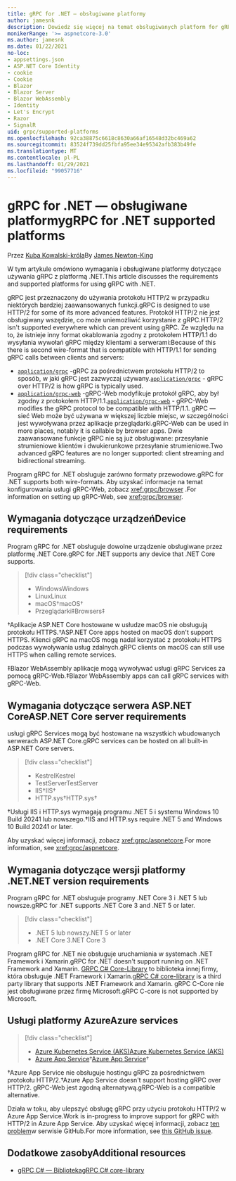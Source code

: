 ```yaml
---
title: gRPC for .NET — obsługiwane platformy
author: jamesnk
description: Dowiedz się więcej na temat obsługiwanych platform for gRPC na platformie .NET.
monikerRange: '>= aspnetcore-3.0'
ms.author: jamesnk
ms.date: 01/22/2021
no-loc:
- appsettings.json
- ASP.NET Core Identity
- cookie
- Cookie
- Blazor
- Blazor Server
- Blazor WebAssembly
- Identity
- Let's Encrypt
- Razor
- SignalR
uid: grpc/supported-platforms
ms.openlocfilehash: 92ca38875c6618c8630a66af16548d32bc469a62
ms.sourcegitcommit: 83524f739dd25fbfa95ee34e95342afb383b49fe
ms.translationtype: MT
ms.contentlocale: pl-PL
ms.lasthandoff: 01/29/2021
ms.locfileid: "99057716"
---
```

# <a name="grpc-for-net-supported-platforms"></a><span data-ttu-id="77e58-103">gRPC for .NET — obsługiwane platformy</span><span class="sxs-lookup"><span data-stu-id="77e58-103">gRPC for .NET supported platforms</span></span>

<span data-ttu-id="77e58-104">Przez [Kuba Kowalski-króla](https://twitter.com/jamesnk)</span><span class="sxs-lookup"><span data-stu-id="77e58-104">By [James Newton-King](https://twitter.com/jamesnk)</span></span>

<span data-ttu-id="77e58-105">W tym artykule omówiono wymagania i obsługiwane platformy dotyczące używania gRPC z platformą .NET.</span><span class="sxs-lookup"><span data-stu-id="77e58-105">This article discusses the requirements and supported platforms for using gRPC with .NET.</span></span>

<span data-ttu-id="77e58-106">gRPC jest przeznaczony do używania protokołu HTTP/2 w przypadku niektórych bardziej zaawansowanych funkcji.</span><span class="sxs-lookup"><span data-stu-id="77e58-106">gRPC is designed to use HTTP/2 for some of its more advanced features.</span></span> <span data-ttu-id="77e58-107">Protokół HTTP/2 nie jest obsługiwany wszędzie, co może uniemożliwić korzystanie z gRPC.</span><span class="sxs-lookup"><span data-stu-id="77e58-107">HTTP/2 isn't supported everywhere which can prevent using gRPC.</span></span> <span data-ttu-id="77e58-108">Ze względu na to, że istnieje inny format okablowania zgodny z protokołem HTTP/1.1 do wysyłania wywołań gRPC między klientami a serwerami:</span><span class="sxs-lookup"><span data-stu-id="77e58-108">Because of this there is second wire-format that is compatible with HTTP/1.1 for sending gRPC calls between clients and servers:</span></span>

* <span data-ttu-id="77e58-109">[`application/grpc`](https://github.com/grpc/grpc/blob/master/doc/PROTOCOL-HTTP2.md) -gRPC za pośrednictwem protokołu HTTP/2 to sposób, w jaki gRPC jest zazwyczaj używany.</span><span class="sxs-lookup"><span data-stu-id="77e58-109">[`application/grpc`](https://github.com/grpc/grpc/blob/master/doc/PROTOCOL-HTTP2.md) - gRPC over HTTP/2 is how gRPC is typically used.</span></span>
* <span data-ttu-id="77e58-110">[`application/grpc-web`](https://github.com/grpc/grpc/blob/master/doc/PROTOCOL-WEB.md) -gRPC-Web modyfikuje protokół gRPC, aby był zgodny z protokołem HTTP/1.1.</span><span class="sxs-lookup"><span data-stu-id="77e58-110">[`application/grpc-web`](https://github.com/grpc/grpc/blob/master/doc/PROTOCOL-WEB.md) - gRPC-Web modifies the gRPC protocol to be compatible with HTTP/1.1.</span></span> <span data-ttu-id="77e58-111">gRPC — sieć Web może być używana w większej liczbie miejsc, w szczególności jest wywoływana przez aplikacje przeglądarki.</span><span class="sxs-lookup"><span data-stu-id="77e58-111">gRPC-Web can be used in more places, notably it is callable by browser apps.</span></span> <span data-ttu-id="77e58-112">Dwie zaawansowane funkcje gRPC nie są już obsługiwane: przesyłanie strumieniowe klientów i dwukierunkowe przesyłanie strumieniowe.</span><span class="sxs-lookup"><span data-stu-id="77e58-112">Two advanced gRPC features are no longer supported: client streaming and bidirectional streaming.</span></span>

<span data-ttu-id="77e58-113">Program gRPC for .NET obsługuje zarówno formaty przewodowe.</span><span class="sxs-lookup"><span data-stu-id="77e58-113">gRPC for .NET supports both wire-formats.</span></span> <span data-ttu-id="77e58-114">Aby uzyskać informacje na temat konfigurowania usługi gRPC-Web, zobacz <xref:grpc/browser> .</span><span class="sxs-lookup"><span data-stu-id="77e58-114">For information on setting up gRPC-Web, see <xref:grpc/browser>.</span></span>

## <a name="device-requirements"></a><span data-ttu-id="77e58-115">Wymagania dotyczące urządzeń</span><span class="sxs-lookup"><span data-stu-id="77e58-115">Device requirements</span></span>

<span data-ttu-id="77e58-116">Program gRPC for .NET obsługuje dowolne urządzenie obsługiwane przez platformę .NET Core.</span><span class="sxs-lookup"><span data-stu-id="77e58-116">gRPC for .NET supports any device that .NET Core supports.</span></span>

> [!div class="checklist"]
>
> * <span data-ttu-id="77e58-117">Windows</span><span class="sxs-lookup"><span data-stu-id="77e58-117">Windows</span></span>
> * <span data-ttu-id="77e58-118">Linux</span><span class="sxs-lookup"><span data-stu-id="77e58-118">Linux</span></span>
> * <span data-ttu-id="77e58-119">macOS&dagger;</span><span class="sxs-lookup"><span data-stu-id="77e58-119">macOS&dagger;</span></span>
> * <span data-ttu-id="77e58-120">Przeglądarki&Dagger;</span><span class="sxs-lookup"><span data-stu-id="77e58-120">Browsers&Dagger;</span></span>

<span data-ttu-id="77e58-121">&dagger;Aplikacje ASP.NET Core hostowane w usłudze macOS nie obsługują protokołu HTTPS.</span><span class="sxs-lookup"><span data-stu-id="77e58-121">&dagger;ASP.NET Core apps hosted on macOS don't support HTTPS.</span></span> <span data-ttu-id="77e58-122">Klienci gRPC na macOS mogą nadal korzystać z protokołu HTTPS podczas wywoływania usług zdalnych.</span><span class="sxs-lookup"><span data-stu-id="77e58-122">gRPC clients on macOS can still use HTTPS when calling remote services.</span></span>

<span data-ttu-id="77e58-123">&Dagger;Blazor WebAssembly aplikacje mogą wywoływać usługi gRPC Services za pomocą gRPC-Web.</span><span class="sxs-lookup"><span data-stu-id="77e58-123">&Dagger;Blazor WebAssembly apps can call gRPC services with gRPC-Web.</span></span>

## <a name="aspnet-core-server-requirements"></a><span data-ttu-id="77e58-124">Wymagania dotyczące serwera ASP.NET Core</span><span class="sxs-lookup"><span data-stu-id="77e58-124">ASP.NET Core server requirements</span></span>

<span data-ttu-id="77e58-125">usługi gRPC Services mogą być hostowane na wszystkich wbudowanych serwerach ASP.NET Core.</span><span class="sxs-lookup"><span data-stu-id="77e58-125">gRPC services can be hosted on all built-in ASP.NET Core servers.</span></span>

> [!div class="checklist"]
>
> * <span data-ttu-id="77e58-126">Kestrel</span><span class="sxs-lookup"><span data-stu-id="77e58-126">Kestrel</span></span>
> * <span data-ttu-id="77e58-127">TestServer</span><span class="sxs-lookup"><span data-stu-id="77e58-127">TestServer</span></span>
> * <span data-ttu-id="77e58-128">IIS&dagger;</span><span class="sxs-lookup"><span data-stu-id="77e58-128">IIS&dagger;</span></span>
> * <span data-ttu-id="77e58-129">HTTP.sys&dagger;</span><span class="sxs-lookup"><span data-stu-id="77e58-129">HTTP.sys&dagger;</span></span>

<span data-ttu-id="77e58-130">&dagger;Usługi IIS i HTTP.sys wymagają programu .NET 5 i systemu Windows 10 Build 20241 lub nowszego.</span><span class="sxs-lookup"><span data-stu-id="77e58-130">&dagger;IIS and HTTP.sys require .NET 5 and Windows 10 Build 20241 or later.</span></span>

<span data-ttu-id="77e58-131">Aby uzyskać więcej informacji, zobacz <xref:grpc/aspnetcore>.</span><span class="sxs-lookup"><span data-stu-id="77e58-131">For more information, see <xref:grpc/aspnetcore>.</span></span>

## <a name="net-version-requirements"></a><span data-ttu-id="77e58-132">Wymagania dotyczące wersji platformy .NET</span><span class="sxs-lookup"><span data-stu-id="77e58-132">.NET version requirements</span></span>

<span data-ttu-id="77e58-133">Program gRPC for .NET obsługuje programy .NET Core 3 i .NET 5 lub nowsze.</span><span class="sxs-lookup"><span data-stu-id="77e58-133">gRPC for .NET supports .NET Core 3 and .NET 5 or later.</span></span>

> [!div class="checklist"]
>
> * <span data-ttu-id="77e58-134">.NET 5 lub nowszy</span><span class="sxs-lookup"><span data-stu-id="77e58-134">.NET 5 or later</span></span>
> * <span data-ttu-id="77e58-135">.NET Core 3</span><span class="sxs-lookup"><span data-stu-id="77e58-135">.NET Core 3</span></span>

<span data-ttu-id="77e58-136">Program gRPC for .NET nie obsługuje uruchamiania w systemach .NET Framework i Xamarin.</span><span class="sxs-lookup"><span data-stu-id="77e58-136">gRPC for .NET doesn't support running on .NET Framework and Xamarin.</span></span> <span data-ttu-id="77e58-137">[GRPC C# Core-Library](https://grpc.io/docs/languages/csharp/quickstart/) to biblioteka innej firmy, która obsługuje .NET Framework i Xamarin.</span><span class="sxs-lookup"><span data-stu-id="77e58-137">[gRPC C# core-library](https://grpc.io/docs/languages/csharp/quickstart/) is a third party library that supports .NET Framework and Xamarin.</span></span> <span data-ttu-id="77e58-138">gRPC C-Core nie jest obsługiwane przez firmę Microsoft.</span><span class="sxs-lookup"><span data-stu-id="77e58-138">gRPC C-core is not supported by Microsoft.</span></span>

## <a name="azure-services"></a><span data-ttu-id="77e58-139">Usługi platformy Azure</span><span class="sxs-lookup"><span data-stu-id="77e58-139">Azure services</span></span>

> [!div class="checklist"]
>
> * [<span data-ttu-id="77e58-140">Azure Kubernetes Service (AKS)</span><span class="sxs-lookup"><span data-stu-id="77e58-140">Azure Kubernetes Service (AKS)</span></span>](https://azure.microsoft.com/services/kubernetes-service/)
> * <span data-ttu-id="77e58-141">[Azure App Service](https://azure.microsoft.com/services/app-service/)&dagger;</span><span class="sxs-lookup"><span data-stu-id="77e58-141">[Azure App Service](https://azure.microsoft.com/services/app-service/)&dagger;</span></span>

<span data-ttu-id="77e58-142">&dagger;Azure App Service nie obsługuje hostingu gRPC za pośrednictwem protokołu HTTP/2.</span><span class="sxs-lookup"><span data-stu-id="77e58-142">&dagger;Azure App Service doesn't support hosting gRPC over HTTP/2.</span></span> <span data-ttu-id="77e58-143">gRPC-Web jest zgodną alternatywą.</span><span class="sxs-lookup"><span data-stu-id="77e58-143">gRPC-Web is a compatible alternative.</span></span>

<span data-ttu-id="77e58-144">Działa w toku, aby ulepszyć obsługę gRPC przy użyciu protokołu HTTP/2 w Azure App Service.</span><span class="sxs-lookup"><span data-stu-id="77e58-144">Work is in-progress to improve support for gRPC with HTTP/2 in Azure App Service.</span></span> <span data-ttu-id="77e58-145">Aby uzyskać więcej informacji, zobacz [ten problem](https://github.com/dotnet/AspNetCore/issues/9020)w serwisie GitHub.</span><span class="sxs-lookup"><span data-stu-id="77e58-145">For more information, see [this GitHub issue](https://github.com/dotnet/AspNetCore/issues/9020).</span></span>

## <a name="additional-resources"></a><span data-ttu-id="77e58-146">Dodatkowe zasoby</span><span class="sxs-lookup"><span data-stu-id="77e58-146">Additional resources</span></span>

* [<span data-ttu-id="77e58-147">gRPC C# — Biblioteka</span><span class="sxs-lookup"><span data-stu-id="77e58-147">gRPC C# core-library</span></span>](https://grpc.io/docs/languages/csharp/quickstart/)
